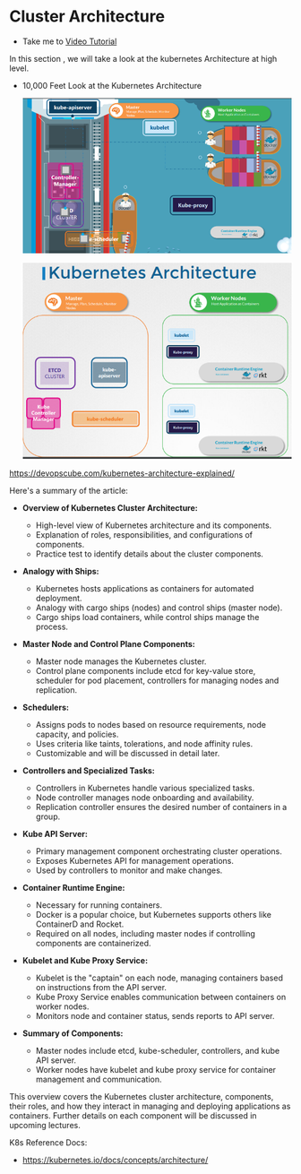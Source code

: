 # Cluster Architecture

  - Take me to [Video Tutorial](https://kodekloud.com/topic/cluster-architecture/)

In this section , we will take a look at the kubernetes Architecture at high level.
- 10,000 Feet Look at the Kubernetes Architecture

  ![Kubernetes Architecture](../../images/k8s-arch.PNG)
  
  ![Kubernetes Architecture 1](../../images/k8s-arch1.PNG)

https://devopscube.com/kubernetes-architecture-explained/



Here's a summary of the article:

- **Overview of Kubernetes Cluster Architecture:**
  - High-level view of Kubernetes architecture and its components.
  - Explanation of roles, responsibilities, and configurations of components.
  - Practice test to identify details about the cluster components.

- **Analogy with Ships:**
  - Kubernetes hosts applications as containers for automated deployment.
  - Analogy with cargo ships (nodes) and control ships (master node).
  - Cargo ships load containers, while control ships manage the process.

- **Master Node and Control Plane Components:**
  - Master node manages the Kubernetes cluster.
  - Control plane components include etcd for key-value store, scheduler for pod placement, controllers for managing nodes and replication.

- **Schedulers:**
  - Assigns pods to nodes based on resource requirements, node capacity, and policies.
  - Uses criteria like taints, tolerations, and node affinity rules.
  - Customizable and will be discussed in detail later.

- **Controllers and Specialized Tasks:**
  - Controllers in Kubernetes handle various specialized tasks.
  - Node controller manages node onboarding and availability.
  - Replication controller ensures the desired number of containers in a group.

- **Kube API Server:**
  - Primary management component orchestrating cluster operations.
  - Exposes Kubernetes API for management operations.
  - Used by controllers to monitor and make changes.

- **Container Runtime Engine:**
  - Necessary for running containers.
  - Docker is a popular choice, but Kubernetes supports others like ContainerD and Rocket.
  - Required on all nodes, including master nodes if controlling components are containerized.

- **Kubelet and Kube Proxy Service:**
  - Kubelet is the "captain" on each node, managing containers based on instructions from the API server.
  - Kube Proxy Service enables communication between containers on worker nodes.
  - Monitors node and container status, sends reports to API server.

- **Summary of Components:**
  - Master nodes include etcd, kube-scheduler, controllers, and kube API server.
  - Worker nodes have kubelet and kube proxy service for container management and communication.
  
This overview covers the Kubernetes cluster architecture, components, their roles, and how they interact in managing and deploying applications as containers. Further details on each component will be discussed in upcoming lectures.




K8s Reference Docs:
- https://kubernetes.io/docs/concepts/architecture/
